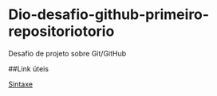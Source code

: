 # Dio-desafio-github-primeiro-repositoriotorio
Desafio de projeto sobre Git/GitHub

##Link úteis

[Sintaxe](https://www.markdownguide.org/basic-syntax/)

